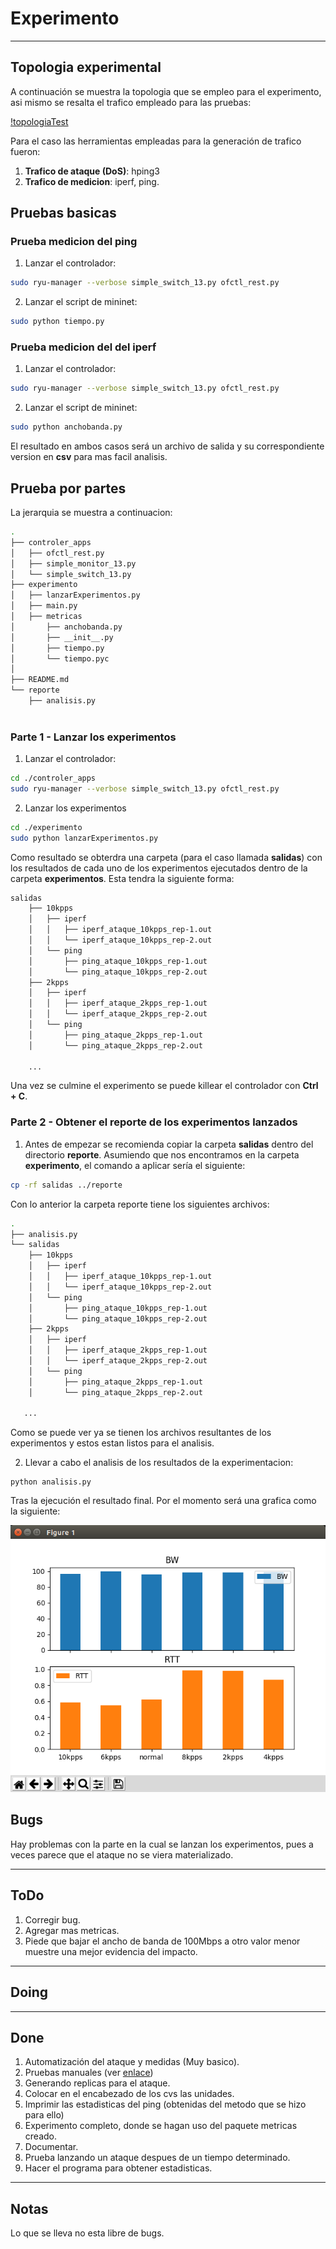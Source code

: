 # Experimento #
----
## Topologia experimental ##

A continuación se muestra la topologia que se empleo para el experimento, asi mismo se resalta el trafico empleado para las pruebas:

[!topologiaTest](topologiaTest.png)

Para el caso las herramientas empleadas para la generación de trafico fueron:
1. **Trafico de ataque (DoS)**: hping3
2. **Trafico de medicion**: iperf, ping.

## Pruebas basicas ##

### Prueba medicion del ping ###

1. Lanzar el controlador:

```bash
sudo ryu-manager --verbose simple_switch_13.py ofctl_rest.py
```

2. Lanzar el script de mininet:

```bash
sudo python tiempo.py
```

### Prueba medicion del del iperf ###

1. Lanzar el controlador:

```bash
sudo ryu-manager --verbose simple_switch_13.py ofctl_rest.py
```

2. Lanzar el script de mininet:

```bash
sudo python anchobanda.py
```

El resultado en ambos casos será un archivo de salida y su correspondiente version en **csv** para mas facil analisis.

## Prueba por partes ##

La jerarquia se muestra a continuacion:

```bash
.
├── controler_apps
│   ├── ofctl_rest.py
│   ├── simple_monitor_13.py
│   └── simple_switch_13.py
├── experimento
│   ├── lanzarExperimentos.py
│   ├── main.py
│   ├── metricas
│       ├── anchobanda.py
│       ├── __init__.py
│       ├── tiempo.py
│       └── tiempo.pyc
│   
├── README.md
└── reporte
    ├── analisis.py
   
```

### Parte 1 - Lanzar los experimentos ### 

1. Lanzar el controlador:

```bash
cd ./controler_apps
sudo ryu-manager --verbose simple_switch_13.py ofctl_rest.py
```

2. Lanzar los experimentos

```bash
cd ./experimento
sudo python lanzarExperimentos.py 
```

Como resultado se obterdra una carpeta (para el caso llamada **salidas**) con los resultados de cada uno de los experimentos ejecutados dentro de la carpeta **experimentos**. Esta tendra la siguiente forma:

```bash
salidas
    ├── 10kpps
    │   ├── iperf
    │   │   ├── iperf_ataque_10kpps_rep-1.out
    │   │   └── iperf_ataque_10kpps_rep-2.out
    │   └── ping
    │       ├── ping_ataque_10kpps_rep-1.out
    │       └── ping_ataque_10kpps_rep-2.out
    ├── 2kpps
    │   ├── iperf
    │   │   ├── iperf_ataque_2kpps_rep-1.out
    │   │   └── iperf_ataque_2kpps_rep-2.out
    │   └── ping
    │       ├── ping_ataque_2kpps_rep-1.out
    │       └── ping_ataque_2kpps_rep-2.out

    ...

```

Una vez se culmine el experimento se puede killear el controlador con **Ctrl + C**.

### Parte 2 - Obtener el reporte de los experimentos lanzados ### 

1. Antes de empezar se recomienda copiar la carpeta **salidas** dentro del directorio **reporte**. Asumiendo que nos encontramos en la carpeta **experimento**, el comando a aplicar sería el siguiente:

```bash
cp -rf salidas ../reporte
```

Con lo anterior la carpeta reporte tiene los siguientes archivos:

```bash
.
├── analisis.py
└── salidas
    ├── 10kpps
    │   ├── iperf
    │   │   ├── iperf_ataque_10kpps_rep-1.out
    │   │   └── iperf_ataque_10kpps_rep-2.out
    │   └── ping
    │       ├── ping_ataque_10kpps_rep-1.out
    │       └── ping_ataque_10kpps_rep-2.out
    ├── 2kpps
    │   ├── iperf
    │   │   ├── iperf_ataque_2kpps_rep-1.out
    │   │   └── iperf_ataque_2kpps_rep-2.out
    │   └── ping
    │       ├── ping_ataque_2kpps_rep-1.out
    │       └── ping_ataque_2kpps_rep-2.out

   ...
```

Como se puede ver ya se tienen los archivos resultantes de los experimentos y estos estan listos para el analisis.

2. Llevar a cabo el analisis de los resultados de la experimentacion:

```
python analisis.py
```

Tras la ejecución el resultado final. Por el momento será una grafica como la siguiente:

![resultado_grafico](resultado_grafico.png)

## Bugs ##

Hay problemas con la parte en la cual se lanzan los experimentos, pues a veces parece que el ataque no se viera materializado.

----
## ToDo ##

1. Corregir bug.
2. Agregar mas metricas.
3. Piede que bajar el ancho de banda de 100Mbps a otro valor menor muestre una mejor evidencia del impacto.

----
## Doing ##


----
## Done ##
1. Automatización del ataque y medidas (Muy basico).
2. Pruebas manuales (ver [enlace](https://github.com/tigarto/2019_test/blob/master/febrero/04/README.md))
3. Generando replicas para el ataque.
4. Colocar en el encabezado de los cvs las unidades.
5. Imprimir las estadisticas del ping (obtenidas del metodo que se hizo para ello)
6. Experimento completo, donde se hagan uso del paquete metricas creado.
7. Documentar.
8. Prueba lanzando un ataque despues de un tiempo determinado.
9. Hacer el programa para obtener estadisticas. 
   
----
## Notas ##
Lo que se lleva no esta libre de bugs.